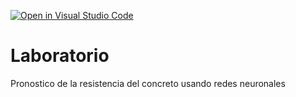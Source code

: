 [![Open in Visual Studio Code](https://classroom.github.com/assets/open-in-vscode-718a45dd9cf7e7f842a935f5ebbe5719a5e09af4491e668f4dbf3b35d5cca122.svg)](https://classroom.github.com/online_ide?assignment_repo_id=13125225&assignment_repo_type=AssignmentRepo)
# Laboratorio
Pronostico de la resistencia del concreto usando redes neuronales
